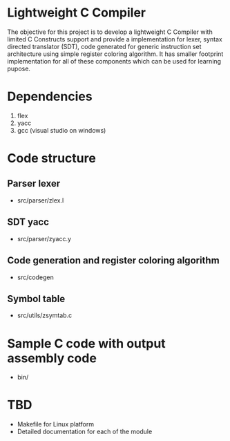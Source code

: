 # Lightweight C Compiler
The objective for this project is to develop a lightweight C Compiler with limited C Constructs support and provide a implementation for lexer, syntax directed translator (SDT), code generated for generic instruction set architecture using simple register coloring algorithm. It has smaller footprint implementation for all of these components which can be used for learning pupose.

# Dependencies
1. flex
2. yacc
3. gcc (visual studio on windows)

# Code structure
## Parser lexer
* src/parser/zlex.l
## SDT yacc
* src/parser/zyacc.y
## Code generation and register coloring algorithm
* src/codegen
## Symbol table
* src/utils/zsymtab.c

# Sample C code with output assembly code
* bin/

# TBD
* Makefile for Linux platform
* Detailed documentation for each of the module
